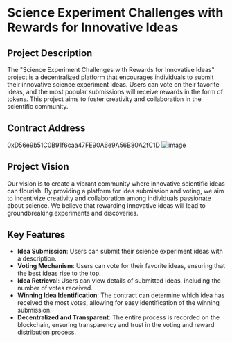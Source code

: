 # Science Experiment Challenges with Rewards for Innovative Ideas

## Project Description
The "Science Experiment Challenges with Rewards for Innovative Ideas" project is a decentralized platform that encourages individuals to submit their innovative science experiment ideas. Users can vote on their favorite ideas, and the most popular submissions will receive rewards in the form of tokens. This project aims to foster creativity and collaboration in the scientific community.

## Contract Address
0xD56e9b51C0B91f6caa47FE90A6e9A56B80A2fC1D
![image](https://github.com/user-attachments/assets/829ce148-4eea-49b9-b69b-c37f57887bc2)


## Project Vision
Our vision is to create a vibrant community where innovative scientific ideas can flourish. By providing a platform for idea submission and voting, we aim to incentivize creativity and collaboration among individuals passionate about science. We believe that rewarding innovative ideas will lead to groundbreaking experiments and discoveries.

## Key Features
- **Idea Submission**: Users can submit their science experiment ideas with a description.
- **Voting Mechanism**: Users can vote for their favorite ideas, ensuring that the best ideas rise to the top.
- **Idea Retrieval**: Users can view details of submitted ideas, including the number of votes received.
- **Winning Idea Identification**: The contract can determine which idea has received the most votes, allowing for easy identification of the winning submission.
- **Decentralized and Transparent**: The entire process is recorded on the blockchain, ensuring transparency and trust in the voting and reward distribution process.


